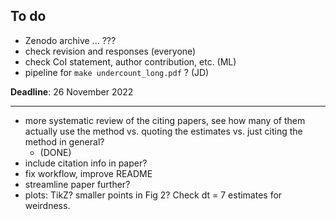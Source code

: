 ## To do

* Zenodo archive ... ???
* check revision and responses (everyone)
* check CoI statement, author contribution, etc. (ML)
* pipeline for `make undercount_long.pdf` ? (JD)

**Deadline**: 26 November 2022

---

- more systematic review of the citing papers, see how many of them actually use the method vs. quoting the estimates vs. just citing the method in general?
	- (DONE)
- include citation info in paper?
- fix workflow, improve README
- streamline paper further?
- plots: TikZ?  smaller points in Fig 2?  Check dt = 7 estimates for weirdness.
